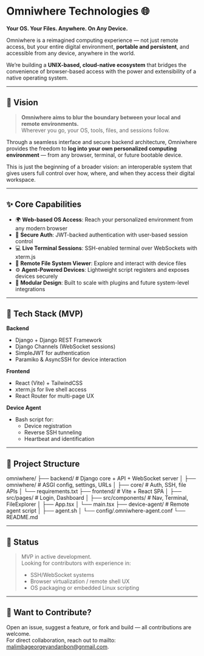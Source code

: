 # Omniwhere Technologies 🌐  
**Your OS. Your Files. Anywhere. On Any Device.**

Omniwhere is a reimagined computing experience — not just remote access, but your entire digital environment, **portable and persistent**, and accessible from any device, anywhere in the world.

We’re building a **UNIX-based, cloud-native ecosystem** that bridges the convenience of browser-based access with the power and extensibility of a native operating system.

---

## 🧭 Vision

> **Omniwhere aims to blur the boundary between your local and remote environments.**  
> Wherever you go, your OS, tools, files, and sessions follow.

Through a seamless interface and secure backend architecture, Omniwhere provides the freedom to **log into your own personalized computing environment** — from any browser, terminal, or future bootable device.

This is just the beginning of a broader vision: an interoperable system that gives users full control over how, where, and when they access their digital workspace.

---

## ✨ Core Capabilities

- 🌍 **Web-based OS Access**: Reach your personalized environment from any modern browser  
- 🔐 **Secure Auth**: JWT-backed authentication with user-based session control  
- 💻 **Live Terminal Sessions**: SSH-enabled terminal over WebSockets with xterm.js  
- 📁 **Remote File System Viewer**: Explore and interact with device files  
- ⚙️ **Agent-Powered Devices**: Lightweight script registers and exposes devices securely  
- 🧩 **Modular Design**: Built to scale with plugins and future system-level integrations  

---

## 🔧 Tech Stack (MVP)

**Backend**  
- Django + Django REST Framework  
- Django Channels (WebSocket sessions)  
- SimpleJWT for authentication  
- Paramiko & AsyncSSH for device interaction  

**Frontend**  
- React (Vite) + TailwindCSS  
- xterm.js for live shell access  
- React Router for multi-page UX  

**Device Agent**  
- Bash script for:
  - Device registration
  - Reverse SSH tunneling
  - Heartbeat and identification

---

## 📁 Project Structure

omniwhere/
├── backend/ # Django core + API + WebSocket server
│ ├── omniwhere/ # ASGI config, settings, URLs
│ ├── core/ # Auth, SSH, file APIs
│ └── requirements.txt
├── frontend/ # Vite + React SPA
│ ├── src/pages/ # Login, Dashboard
│ ├── src/components/ # Nav, Terminal, FileExplorer
│ ├── App.tsx
│ └── main.tsx
├── device-agent/ # Remote agent script
│ ├── agent.sh
│ └── config/.omniwhere-agent.conf
└── README.md

---

## 🧪 Status

> MVP in active development.  
> Looking for contributors with experience in:  
> - SSH/WebSocket systems  
> - Browser virtualization / remote shell UX  
> - OS packaging or embedded Linux scripting  

---

## 🤝 Want to Contribute?

Open an issue, suggest a feature, or fork and build — all contributions are welcome.  
For direct collaboration, reach out to mailto: malimbageorgeyandanbon@gnmail.com.
